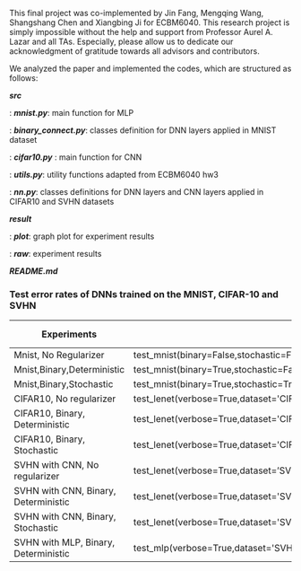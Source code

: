 This final project was co-implemented by Jin Fang, Mengqing Wang, Shangshang Chen and Xiangbing Ji for ECBM6040. This research project is simply impossible without the help and support from Professor Aurel A. Lazar and all TAs. Especially, please allow us to dedicate our acknowledgment of gratitude towards all advisors and contributors.



We analyzed the paper and implemented the codes, which are structured as follows:

***src***



:   ***mnist.py***: main function for MLP



:   ***binary_connect.py***: classes definition for DNN layers applied in MNIST dataset



:   ***cifar10.py*** : main function for CNN



:   ***utils.py***: utility functions adapted from ECBM6040 hw3



:   ***nn.py***: classes definitions for DNN layers and CNN layers applied in CIFAR10 and SVHN datasets




***result***



:   ***plot***: graph plot for experiment results



:   ***raw***: experiment results



***README.md***

### Test error rates of DNNs trained on the MNIST, CIFAR-10 and SVHN


Experiments | Scripts | Results | Test Error
-------- | -------- | -------- | --------
Mnist, No Regularizer  | test_mnist(binary=False,stochastic=False,SGD=True,ADAM=False,Nesterov=False,decay=True)     | table2_mnist_No_regularizer.txt | 3.17%
Mnist,Binary,Deterministic  | test_mnist(binary=True,stochastic=False,SGD=True,ADAM=False,Nesterov=False,decay=True)     | table2_minist_binary_deterministic.txt | 2.77%
Mnist,Binary,Stochastic  | test_mnist(binary=True,stochastic=True,SGD=True,ADAM=False,Nesterov=False,decay=True)     | table2_mnist_binary_stochastic.txt | 4.85%
CIFAR10, No regularizer  | test_lenet(verbose=True,dataset='CIFAR10',binary=False,stochastic=False,learning_rate=0.1,n_epochs=1000,n_hidden=1000,n_hidden_layer=1,batch_size=200)     | result_cifar10.txt | 32.65%
CIFAR10, Binary, Deterministic  | test_lenet(verbose=True,dataset='CIFAR10',binary=True,stochastic=False,learning_rate=0.1,n_hidden=1000,n_epochs=1000,batch_size=200)   | det_cifar.txt | 39.77%
CIFAR10, Binary, Stochastic | test_lenet(verbose=True,dataset='CIFAR10',binary=True,stochastic=True,learning_rate=0.1,n_hidden=1000,n_epochs=1000,batch_size=200)   | sto_cifar.txt | 89.56%
SVHN with CNN,  No regularizer  | test_lenet(verbose=True,dataset=’SVHN’,binary=False,stochastic=False,learning_rate=0.1,n_epochs=1000,n_hidden=1000,n_hidden_layer=1,batch_size=200)    | result_svhn_nn1000.txt | 10.03%
SVHN with CNN, Binary, Deterministic | test_lenet(verbose=True,dataset='SVHN',binary=True,stochastic=False,learning_rate=0.04,n_hidden=500,n_epochs=1000,batch_size=100)   | det_svhn.txt| 80.40%
SVHN with CNN, Binary, Stochastic | test_lenet(verbose=True,dataset='SVHN',binary=True,stochastic=True,learning_rate=0.04,n_hidden=500,n_epochs=1000,batch_size=100)   | sto_svhn.txt | 80.47%
SVHN with MLP, Binary, Deterministic | test_mlp(verbose=True,dataset='SVHN',binary=True,stochastic=False,learning_rate=0.04,n_hidden=500,n_epochs=1000,batch_size=100)   | svhn_mlp.txt| 23.19%
